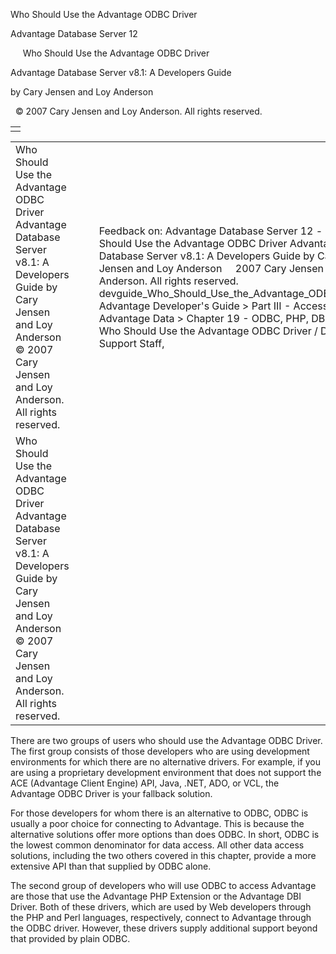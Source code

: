Who Should Use the Advantage ODBC Driver




Advantage Database Server 12  

     Who Should Use the Advantage ODBC Driver

Advantage Database Server v8.1: A Developers Guide

by Cary Jensen and Loy Anderson

  © 2007 Cary Jensen and Loy Anderson. All rights reserved.

|  |
| --- |
|  |

|  |  |  |  |  |
| --- | --- | --- | --- | --- |
| Who Should Use the Advantage ODBC Driver  Advantage Database Server v8.1: A Developers Guide  by Cary Jensen and Loy Anderson    © 2007 Cary Jensen and Loy Anderson. All rights reserved. |  |  | Feedback on: Advantage Database Server 12 -      Who Should Use the Advantage ODBC Driver Advantage Database Server v8.1: A Developers Guide by Cary Jensen and Loy Anderson     2007 Cary Jensen and Loy Anderson. All rights reserved. devguide\_Who\_Should\_Use\_the\_Advantage\_ODBC\_Driver Advantage Developer's Guide > Part III - Accessing Advantage Data > Chapter 19 - ODBC, PHP, DBI/Perl > Who Should Use the Advantage ODBC Driver / Dear Support Staff, |  |
| Who Should Use the Advantage ODBC Driver  Advantage Database Server v8.1: A Developers Guide  by Cary Jensen and Loy Anderson    © 2007 Cary Jensen and Loy Anderson. All rights reserved. |  |  |  |  |

There are two groups of users who should use the Advantage ODBC Driver. The first group consists of those developers who are using development environments for which there are no alternative drivers. For example, if you are using a proprietary development environment that does not support the ACE (Advantage Client Engine) API, Java, .NET, ADO, or VCL, the Advantage ODBC Driver is your fallback solution.

For those developers for whom there is an alternative to ODBC, ODBC is usually a poor choice for connecting to Advantage. This is because the alternative solutions offer more options than does ODBC. In short, ODBC is the lowest common denominator for data access. All other data access solutions, including the two others covered in this chapter, provide a more extensive API than that supplied by ODBC alone.

The second group of developers who will use ODBC to access Advantage are those that use the Advantage PHP Extension or the Advantage DBI Driver. Both of these drivers, which are used by Web developers through the PHP and Perl languages, respectively, connect to Advantage through the ODBC driver. However, these drivers supply additional support beyond that provided by plain ODBC.